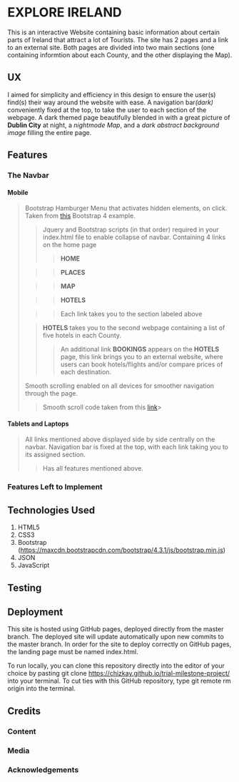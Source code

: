 # EXPLORE IRELAND

This is an interactive Website containing basic information about certain parts of Ireland that attract a lot of Tourists. The site has 2 pages and a link to an external site. Both pages are divided into two main sections (one containing informtion about each County, and the other displaying the Map).

## UX

I aimed for simplicity and efficiency in this design to ensure the user(s) find(s) their way around the website with ease. A navigation bar<em>(dark)</em> conveniently fixed at the top, to take the user to each section of the webpage. A dark themed page beautifully blended in with a great picture of **Dublin City** at night, a _nightmode Map_, and a _dark abstract background image_ filling the entire page.


## Features

### The Navbar
#### Mobile
> Bootstrap Hamburger Menu that activates hidden elements, on click. Taken from [this](https://www.w3schools.com/bootstrap4/bootstrap_navbar.as) Bootstrap 4 example.
>>Jquery and Bootstrap scripts (in that order) required in your index.html file to enable collapse of navbar.
>Containing 4 links on the home page
>>>**HOME**
>
>>>**PLACES** 
>
>>>**MAP** 
>
>>>**HOTELS**
>
>>>Each link takes you to the section labeled above
>
>>**HOTELS** takes you to the second webpage containing a list of five hotels in each County.
>>>An additional link **BOOKINGS** appears on the **HOTELS** page, this link brings you to an external website, where users can book hotels/flights and/or compare prices of each destination.
>
>Smooth scrolling enabled on all devices for smoother navigation through the page.
>>Smooth scroll code taken from this [link](https://codepen.io/bradtraversy/pen/xBdyzr)>

#### Tablets and Laptops
>All links mentioned above displayed side by side centrally on the navbar. Navigation bar is fixed at the top, with each link taking you to its assigned section. 
>
>> Has all features mentioned above.



### Features Left to Implement


## Technologies Used

1. HTML5
2. CSS3
3. Bootstrap (https://maxcdn.bootstrapcdn.com/bootstrap/4.3.1/js/bootstrap.min.js)
4. JSON
5. JavaScript

## Testing


## Deployment

This site is hosted using GitHub pages, deployed directly from the master branch. The deployed site will update automatically upon new commits to the master branch. In order for the site to deploy correctly on GitHub pages, the landing page must be named index.html.

To run locally, you can clone this repository directly into the editor of your choice by pasting git clone https://chizkay.github.io/trial-milestone-project/ into your terminal. To cut ties with this GitHub repository, type git remote rm origin into the terminal.

## Credits

### Content

### Media

### Acknowledgements
